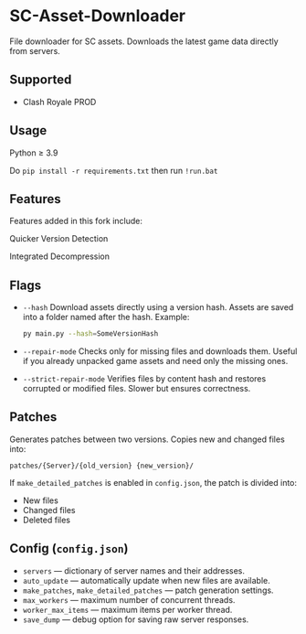 # SC-Asset-Downloader

File downloader for SC assets. Downloads the latest game data directly from servers.

## Supported
- Clash Royale PROD

## Usage

Python ≥ 3.9

Do `pip install -r requirements.txt` then run `!run.bat`

## Features

Features added in this fork include:

Quicker Version Detection

Integrated Decompression

## Flags

* `--hash`
  Download assets directly using a version hash. Assets are saved into a folder named after the hash.
  Example:

  ```bash
  py main.py --hash=SomeVersionHash
  ```

* `--repair-mode`
  Checks only for missing files and downloads them. Useful if you already unpacked game assets and need only the missing ones.

* `--strict-repair-mode`
  Verifies files by content hash and restores corrupted or modified files. Slower but ensures correctness.

## Patches

Generates patches between two versions.
Copies new and changed files into:

```
patches/{Server}/{old_version} {new_version}/
```

If `make_detailed_patches` is enabled in `config.json`, the patch is divided into:

* New files
* Changed files
* Deleted files

## Config (`config.json`)

* `servers` — dictionary of server names and their addresses.
* `auto_update` — automatically update when new files are available.
* `make_patches`, `make_detailed_patches` — patch generation settings.
* `max_workers` — maximum number of concurrent threads.
* `worker_max_items` — maximum items per worker thread.
* `save_dump` — debug option for saving raw server responses.
